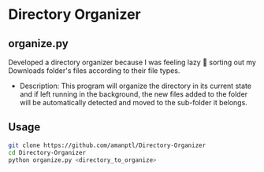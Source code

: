 # Directory Organizer

## organize.py
Developed a directory organizer because I was feeling lazy :grimacing: sorting out my Downloads folder's files according to their file types. 
- Description: This program will organize the directory in its current state and if left running in the background, the new files added to the folder will be automatically detected and moved to the sub-folder it belongs.

## Usage
```bash
git clone https://github.com/amanptl/Directory-Organizer
cd Directory-Organizer
python organize.py <directory_to_organize>
```
